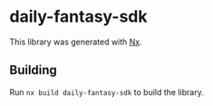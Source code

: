 # daily-fantasy-sdk

This library was generated with [Nx](https://nx.dev).

## Building

Run `nx build daily-fantasy-sdk` to build the library.
